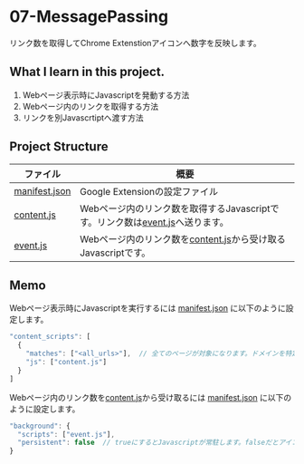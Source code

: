 # 07-MessagePassing
リンク数を取得してChrome Extenstionアイコンへ数字を反映します。  

## What I learn in this project. 
1. Webページ表示時にJavascriptを発動する方法
2. Webページ内のリンクを取得する方法
3. リンクを別Javascrtiptへ渡す方法

## Project Structure  
| ファイル                             | 概要                         |
| -------------------------------- | -------------------------- |
| [manifest.json](./manifest.json) | Google Extensionの設定ファイル    |
| [content.js](./content.js)       | Webページ内のリンク数を取得するJavascriptです。リンク数は[event.js](./event.js)へ送ります。 |
| [event.js](./event.js)           | Webページ内のリンク数を[content.js](./content.js)から受け取るJavascriptです。 |

## Memo
Webページ表示時にJavascriptを実行するには [manifest.json](./manifest.json) に以下のように設定します。  
```javascript
"content_scripts": [
  {
    "matches": ["<all_urls>"],  // 全てのページが対象になります。ドメインを特定することもできます。
    "js": ["content.js"]
  }
]
```

Webページ内のリンク数を[content.js](./content.js)から受け取るには [manifest.json](./manifest.json) に以下のように設定します。  
```javascript
"background": {
  "scripts": ["event.js"],
  "persistent": false  // trueにするとJavascriptが常駐します。falseだとアイコンクリック時のみ発動します。
}
```